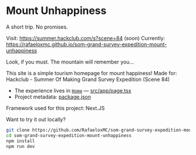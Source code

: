 # Mount Unhappiness

A short trip. No promises.

Visit: https://summer.hackclub.com/s?scene=84 (soon)
Currently: https://rafaeloxmc.github.io/som-grand-survey-expedition-mount-unhappiness

Look, if you must. The mountain will remember you...

This site is a simple tourism homepage for mount happiness!
Made for: Hackclub - Summer Of Making Grand Survey Expedition (Scene 84)

-   The experience lives in [`Home`](src/app/page.tsx) — [src/app/page.tsx](src/app/page.tsx)
-   Project metadata: [package.json](package.json)

Framework used for this project: Next.JS

Want to try it out locally?
```bash
git clone https://github.com/RafaeloxMC/som-grand-survey-expedition-mount-unhappiness.git
cd som-grand-survey-expedition-mount-unhappiness
npm install
npm run dev
```

